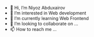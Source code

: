 - 👋 Hi, I’m Niyoz Abduxairov
- 👀 I’m interested in Web development
- 🌱 I’m currently learning Web Frontend
- 💞️ I’m looking to collaborate on ...
- 📫 How to reach me ...

<!---
NiyozNeo/NiyozNeo is a ✨ special ✨ repository because its `README.md` (this file) appears on your GitHub profile.
You can click the Preview link to take a look at your changes.
--->
